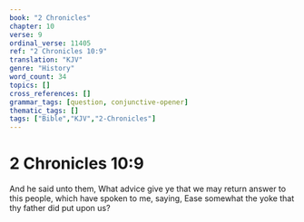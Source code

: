 ```yaml
---
book: "2 Chronicles"
chapter: 10
verse: 9
ordinal_verse: 11405
ref: "2 Chronicles 10:9"
translation: "KJV"
genre: "History"
word_count: 34
topics: []
cross_references: []
grammar_tags: [question, conjunctive-opener]
thematic_tags: []
tags: ["Bible","KJV","2-Chronicles"]
---
```


# 2 Chronicles 10:9

And he said unto them, What advice give ye that we may return answer to this people, which have spoken to me, saying, Ease somewhat the yoke that thy father did put upon us?
